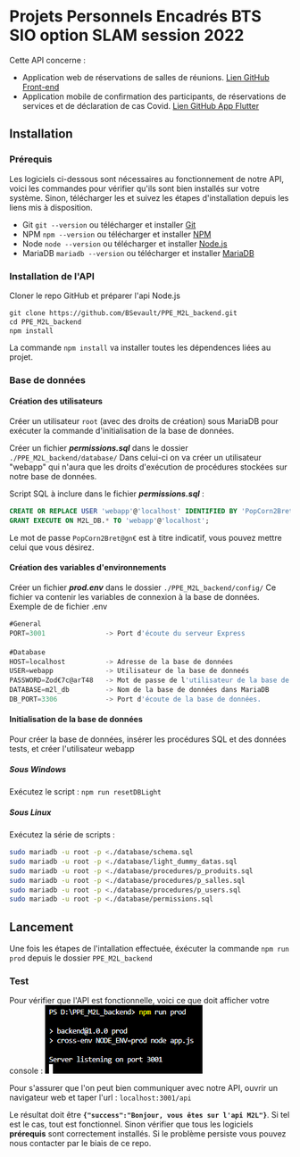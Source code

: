 # Projets Personnels Encadrés BTS SIO option SLAM session 2022

Cette API concerne :
- Application web de réservations de salles de réunions. [Lien GitHub Front-end](https://github.com/BSevault/PPE_M2L_frontend)
- Application mobile de confirmation des participants, de réservations de services et de déclaration de cas Covid. [Lien GitHub App Flutter](https://github.com/BSevault/PPE_M2L_mobile)

## Installation
### Prérequis
Les logiciels ci-dessous sont nécessaires au fonctionnement de notre API, voici les commandes pour vérifier qu'ils sont bien installés sur votre système. Sinon, télécharger les et suivez les étapes d'installation depuis les liens mis à disposition.

* Git `git --version` ou télécharger et installer [Git](https://git-scm.com/downloads)
* NPM `npm --version` ou télécharger et installer [NPM](https://www.npmjs.com/package/download)
* Node `node --version` ou télécharger et installer [Node.js](https://nodejs.org/en/)
* MariaDB `mariadb --version` ou télécharger et installer [MariaDB](https://mariadb.com/fr/downloads/)

### Installation de l'API

Cloner le repo GitHub et préparer l'api Node.js
```
git clone https://github.com/BSevault/PPE_M2L_backend.git  
cd PPE_M2L_backend
npm install
```
La commande `npm install` va installer toutes les dépendences liées au projet.

### Base de données
#### Création des utilisateurs

Créer un utilisateur `root` (avec des droits de création) sous MariaDB pour exécuter la commande d'initialisation de la base de données.

Créer un fichier ***permissions.sql*** dans le dossier `./PPE_M2L_backend/database/`
Dans celui-ci on va créer un utilisateur "webapp" qui n'aura que les droits d'exécution de procédures stockées sur notre base de données.

Script SQL à inclure dans le fichier ***permissions.sql*** :

```sql
CREATE OR REPLACE USER 'webapp'@'localhost' IDENTIFIED BY 'PopCorn2Bret@gn€';
GRANT EXECUTE ON M2L_DB.* TO 'webapp'@'localhost';
```
Le mot de passe `PopCorn2Bret@gn€` est à titre indicatif, vous pouvez mettre celui que vous désirez.

#### Création des variables d'environnements

Créer un fichier ***prod.env*** dans le dossier `./PPE_M2L_backend/config/`
Ce fichier va contenir les variables de connexion à la base de données.
Exemple de de fichier .env

```js
#General
PORT=3001               -> Port d'écoute du serveur Express

#Database
HOST=localhost          -> Adresse de la base de données
USER=webapp             -> Utilisateur de la base de donneés
PASSWORD=Zod€7c@arT48   -> Mot de passe de l'utilisateur de la base de données
DATABASE=m2l_db         -> Nom de la base de données dans MariaDB
DB_PORT=3306            -> Port d'écoute de la base de données.
```

#### Initialisation de la base de données
Pour créer la base de données, insérer les procédures SQL et des données tests, et créer l'utilisateur webapp

##### Sous Windows
Exécutez le script : `npm run resetDBLight`

##### Sous Linux 
Exécutez la série de scripts :

``` bash
sudo mariadb -u root -p <./database/schema.sql
sudo mariadb -u root -p <./database/light_dummy_datas.sql
sudo mariadb -u root -p <./database/procedures/p_produits.sql
sudo mariadb -u root -p <./database/procedures/p_salles.sql
sudo mariadb -u root -p <./database/procedures/p_users.sql
sudo mariadb -u root -p <./database/permissions.sql
```

## Lancement
Une fois les étapes de l'intallation effectuée, éxécuter la commande 
`npm run prod` 
depuis le dossier `PPE_M2L_backend`

### Test
Pour vérifier que l'API est fonctionnelle, voici ce que doit afficher votre console :
<img src="./docs/capture/Capture%20d’écran%202022-04-14%20212447.png">

Pour s'assurer que l'on peut bien communiquer avec notre API, ouvrir un navigateur web et taper l'url : `localhost:3001/api`

Le résultat doit être <b>`{"success":"Bonjour, vous êtes sur l'api M2L"}`</b>.
Si tel est le cas, tout est fonctionnel.
Sinon vérifier que tous les logiciels <b>prérequis</b> sont correctement installés. Si le problème persiste vous pouvez nous contacter par le biais de ce repo. 
